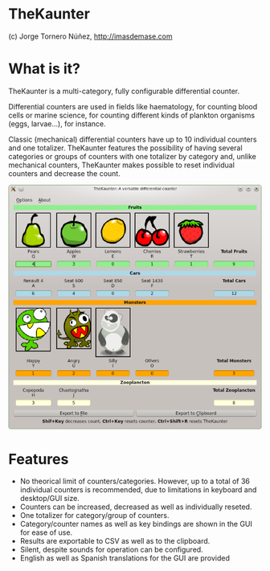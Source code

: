 TheKaunter
==========

(c) Jorge Tornero Núñez, http://imasdemase.com

What is it?
===========

TheKaunter is a multi-category, fully configurable differential counter.

Differential counters are used in fields like haematology, for counting blood cells or marine science, for counting different kinds of plankton organisms (eggs, larvae...), for instance.

Classic (mechanical) differential counters have up to 10 individual counters and one totalizer. TheKaunter features the possibility of having several categories or groups of counters with one totalizer by category and, unlike mechanical counters, TheKaunter makes possible to reset individual counters and decrease the count.

![Alt text](./screenshot.png "Screenshot of TheKaunter")

Features
=============
- No theorical limit of counters/categories. However, up to a total of 36 individual counters is recommended, due to limitations in keyboard and desktop/GUI size.
- Counters can be increased, decreased as well as individually reseted. 
- One totalizer for category/group of counters.
- Category/counter names as well as key bindings are shown in the GUI for ease of use.
- Results are exportable to CSV as well as to the clipboard.
- Silent, despite sounds for operation can be configured.
- English as well as Spanish translations for the GUI are provided

